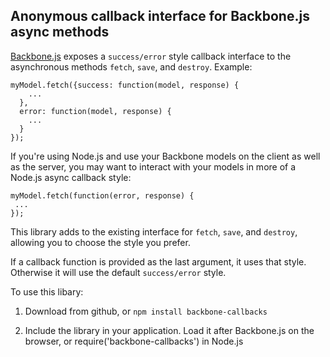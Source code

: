 ## Anonymous callback interface for Backbone.js async methods

[Backbone.js](http://documentcloud.github.com/backbone>Backbone.js) exposes a ```success/error``` style callback interface to the asynchronous methods ```fetch```, ```save```, and ```destroy```.  Example:

    myModel.fetch({success: function(model, response) {
        ...
      },
      error: function(model, response) {
        ...
      }
    });

If you're using Node.js and use your Backbone models on the client as well as the server,
you may want to interact with your models in more of a Node.js async callback style:

    myModel.fetch(function(error, response) {
     ...
    });

This library adds to the existing interface for ```fetch```, ```save```, and ```destroy```, allowing you to choose the style you prefer.

If a callback function is provided as the last argument, it uses that style.  Otherwise it will use the default ```success/error``` style.

To use this libary:

1) Download from github, or ```npm install backbone-callbacks```

2) Include the library in your application.  Load it after Backbone.js on the browser, or require('backbone-callbacks') in Node.js

